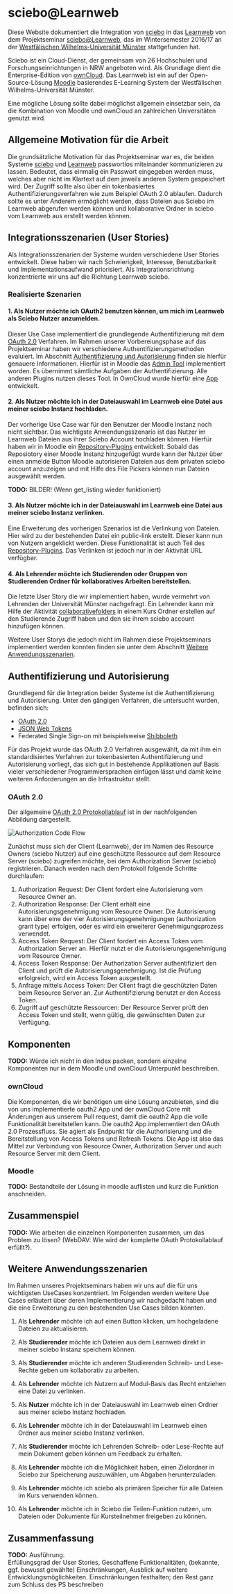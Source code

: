 # sciebo@Learnweb
Diese Website dokumentiert die Integration von [sciebo](https://www.sciebo.de/) in das [Learnweb](https://www.uni-muenster.de/LearnWeb/learnweb2/)
von dem Projektseminar [sciebo@Learnweb](https://www.wi.uni-muenster.de/de/studierende/lehrangebot/227197), das im Wintersemester 2016/17 an der [Westfälischen Wilhelms-Universität Münster](http://www.uni-muenster.de/) stattgefunden hat.

Sciebo ist ein Cloud-Dienst, der gemeinsam von 26 Hochschulen und Forschungseinrichtungen in NRW angeboten wird. Als Grundlage dient die Enterprise-Edition von [ownCloud](https://owncloud.org/).
Das Learnweb ist ein auf der Open-Source-Lösung [Moodle](https://moodle.org/) basierendes E-Learning System der Westfälischen Wilhelms-Universität Münster.

Eine mögliche Lösung sollte dabei möglichst allgemein einsetzbar sein, da die Kombination von Moodle und ownCloud an zahlreichen Universitäten genutzt wird.

## Allgemeine Motivation für die Arbeit
Die grundsätzliche Motivation für das Projektseminar war es, die beiden Systeme [sciebo](https://www.sciebo.de/) und [Learnweb](https://www.uni-muenster.de/LearnWeb/learnweb2/) passwortlos miteinander kommunizieren zu lassen. 
Bedeutet, dass einmalig ein Passwort eingegeben werden muss, welches aber nicht im Klartext auf dem jeweils anderen System gespeichert wird. 
Der Zugriff sollte also über ein tokenbasiertes Authentifizierungsverfahren wie zum Beispiel OAuth 2.0 ablaufen. 
Dadurch sollte es unter Anderem ermöglicht werden, dass Dateien aus Sciebo im Learnweb abgerufen werden können und kollaborative Ordner in sciebo vom Learnweb aus erstellt werden können.

## Integrationsszenarien (User Stories)
Als Integrationsszenarien der Systeme wurden verschiedene User Stories entwickelt.
Diese haben wir nach Schwierigkeit, Interesse, Benutzbarkeit und Implementationsaufwand priorisiert.
Als Integrationsrichtung konzentrierte wir uns auf die Richtung Learnweb <i class="fa fa-long-arrow-right" aria-hidden="true"></i> sciebo.
### Realisierte Szenarien

#### 1. Als **Nutzer** möchte ich OAuth2 benutzen können, um mich im Learnweb als Sciebo Nutzer anzumelden.

Dieser Use Case implementiert die grundlegende Authentifizierung mit dem [OAuth 2.0](https://oauth.net/2/) Verfahren.
Im Rahmen unserer Vorbereiungsphase auf das Projektseminar haben wir verschiedene Authentifizierungsmethoden evaluiert. Im Abschnitt
 [Authentifizierung und Autorisierung](#authentifizierung-und-autorisierung) finden sie hierfür genauere Informationen. Hierfür ist in Moodle das
 [Admin Tool](/moodle/admin-tool.md) implementiert worden. Es übernimmt sämtliche Aufgaben der Authentifizierung. Alle anderen Plugins nutzen dieses Tool.
 In OwnCloud wurde hierfür eine [App](/owncloud/technische-umsetzung.md) entwickelt.

#### 2. Als **Nutzer** möchte ich in der Dateiauswahl im Learnweb eine Datei aus meiner sciebo Instanz hochladen.

Der vorherige Use Case war für den Benutzer der Moodle Instanz noch nicht sichtbar. Das wichtigste Anwendungsszenario ist das Nutzer im Learnweb Dateien aus ihrer
Sciebo Account hochladen können. Hierfür haben wir in Moodle ein [Repository-Plugins](/moodle/repository.md) entwickelt. Sobald das Reposiotory einer Moodle
Instanz hinzugefügt wurde kann der Nutzer über einen anmelde Button Moodle autorisieren Dateien aus dem privaten sciebo account anzuzeigen
und mit Hilfe des File Pickers können nun Dateien ausgewählt werden.
<div class="alert alert-danger">
  <strong>TODO:</strong> BILDER! (Wenn get_listing wieder funktioniert)
</div>

#### 3. Als **Nutzer** möchte ich in der Dateiauswahl im Learnweb eine Datei aus meiner sciebo Instanz verlinken.

Eine Erweiterung des vorherigen Szenarios ist die Verlinkung von Dateien. Hier wird zu der bestehenden Datei ein public-link erstellt.
Dieser kann nun von Nutzern angeklickt werden. Diese Funktionalität ist auch Teil des [Repository-Plugins](/moodle/repository.md). Das Verlinken ist
jedoch nur in der Aktivität URL verfügbar.

#### 4. Als **Lehrender** möchte ich Studierenden oder Gruppen von Studierenden Ordner für kollaboratives Arbeiten bereitstellen.

Die letzte User Story die wir implementiert haben, wurde vermehrt von Lehrenden der Universität Münster nachgefragt. Ein Lehrender kann mir Hilfe der
Aktivität [collaborativefolders](/moodle/activity.md) in einem Kurs Ordner erstellen auf den Studierende Zugriff haben und den sie ihrem sciebo account hinzufügen können.

Weitere User Storys die jedoch nicht im Rahmen diese Projektseminars implementiert werden konnten finden sie unter dem Abschnitt
[Weitere Anwendungsszenarien](#weitere-anwendungsszenarien).
## Authentifizierung und Autorisierung
Grundlegend für die Integration beider Systeme ist die Authentifizierung und Autorisierung. Unter den gängigen Verfahren, die untersucht wurden, befinden sich:

* [OAuth 2.0](https://oauth.net/2/)
* [JSON Web Tokens](https://jwt.io/)
* Federated Single Sign-on mit beispielsweise [Shibboleth](https://shibboleth.net/)

Für das Projekt wurde das OAuth 2.0 Verfahren ausgewählt, da mit ihm ein standardisiertes Verfahren zur tokenbasierten Authentifizierung und
Autorisierung vorliegt, das sich gut in bestehende Applikationen auf Basis vieler verschiedener Programmiersprachen einfügen lässt und damit keine weiteren Anforderungen an die Infrastruktur stellt.

### OAuth 2.0
Der allgemeine [OAuth 2.0 Protokollablauf](https://tools.ietf.org/html/rfc6749#section-1.2) ist in der nachfolgenden Abbildung dargestellt.

![Authorization Code Flow](images/oauth-allgemein.svg)

Zunächst muss sich der Client (Learnweb), der im Namen des Resource Owners (sciebo Nutzer) auf eine geschützte Ressource auf dem Resource Server (sciebo) zugreifen möchte,
bei dem Authorization Server (sciebo) registrieren. Danach werden nach dem Protokoll folgende Schritte durchlaufen:

1. Authorization Request: Der Client fordert eine Autorisierung vom Resource Owner an.
2. Authorization Response: Der Client erhält eine Autorisierungsgenehmigung vom Resource Owner. Die Autorisierung kann über eine
der vier Autorisierungsgenehmigungen (authorization grant type) erfolgen, oder es wird ein erweiterer Genehmigungsprozess verwendet.
3. Access Token Request: Der Client fordert ein Access Token vom Authorization Server an. Hierfür nutzt er die Autorisierungsgenehmigung vom Resource Owner.
4. Access Token Response: Der Authorization Server authentifiziert den Client und prüft die Autorisierungsgenehmigung. 
Ist die Prüfung erfolgreich, wird ein Access Token ausgestellt.
5. Anfrage mittels Access Token: Der Client fragt die geschützten Daten beim Resource Server an. Zur Authentifizierung benutzt er den Access Token.
6. Zugriff auf geschützte Ressourcen: Der Resource Server prüft den Access Token und stellt, wenn gültig, die gewünschten Daten zur Verfügung.

## Komponenten
<div class="alert alert-danger">
  <strong>TODO:</strong> Würde ich nicht in den Index packen, sondern einzelne Komponenten nur in dem Moodle und ownCloud Unterpunkt beschreiben.
</div>

### ownCloud

Die Komponenten, die wir benötigen um eine Lösung anzubieten, sind die von uns implementierte oauth2 App und der ownCloud Core mit Änderungen aus unserem Pull request, 
damit die oauth2 App die volle Funktionalität bereitstellen kann. Die oauth2 App implementiert den OAuth 2.0 Prozessfluss. 
Sie agiert als Endpunkt für die Authorisierung und die Bereitstellung von Access Tokens und Refresh Tokens. 
Die App ist also das Mittel zur Verbindung von Resource Owner, Authorization Server und auch Resource Server mit dem Client.



### Moodle

<div class="alert alert-danger">
  <strong>TODO:</strong> Bestandteile der Lösung in moodle auflisten und kurz die Funktion anschneiden.
</div>

## Zusammenspiel

<div class="alert alert-danger">
  <strong>TODO:</strong> Wie arbeiten die einzelnen Komponenten zusammen, um das Problem zu lösen? (WebDAV: Wie wird der
  komplette OAuth Protokollablauf erfüllt?).
</div>

## Weitere Anwendungsszenarien

Im Rahmen unseres Projektseminars haben wir uns auf die für uns wichtigsten UseCases konzentriert. 
Im Folgenden werden weitere Use Cases erläutert über deren Implementierung wir nachgedacht haben und die eine Erweiterung 
zu den bestehenden Use Cases bilden könnten.

1. Als **Lehrender** möchte ich auf einen Button klicken, um hochgeladene Dateien zu aktualisieren.

2. Als **Studierender** möchte ich Dateien aus dem Learnweb direkt in meiner sciebo Instanz speichern können.

3. Als **Studierender** möchte ich anderen Studierenden Schreib- und Lese-Rechte geben um kollaborativ zu arbeiten.

4. Als **Lehrender** möchte ich Nutzern auf Modul-Basis das Recht entziehen eine Datei zu verlinken.

5. Als **Nutzer** möchte ich in der Dateiauswahl im Learnweb einen Ordner aus meiner sciebo Instanz hochladen.

6. Als **Lehrender** möchte ich in der Dateiauswahl im Learnweb einen Ordner aus meiner sciebo Instanz verlinken.

7. Als **Studierender** möchte ich Lehrenden Schreib- oder Lese-Rechte auf mein Dokument geben können um Feedback zu erhalten.

8. Als **Lehrender** möchte ich die Möglichkeit haben, einen Zielordner in Sciebo zur Speicherung auszuwählen, um Abgaben herunterzuladen.

9. Als **Lehrender** möchte ich sciebo als primären Speicher für alle Dateien im Kurs verwenden können.

10. Als **Lehrender** möchte ich in Sciebo die Teilen-Funktion nutzen, um Dateien oder Dokumente für Kursteilnehmer freigeben zu können.

## Zusammenfassung
<div class="alert alert-danger">
  <strong>TODO:</strong> Ausführung.
</div>
Erfüllungsgrad der User Stories, Geschaffene Funktionalitäten, (bekannte, ggf. bewusst gewählte) Einschränkungen, Ausblick auf weitere Entwicklungsmöglichkeiten. 
Einschränkungen festhalten; den Rest ganz zum Schluss des PS beschreiben